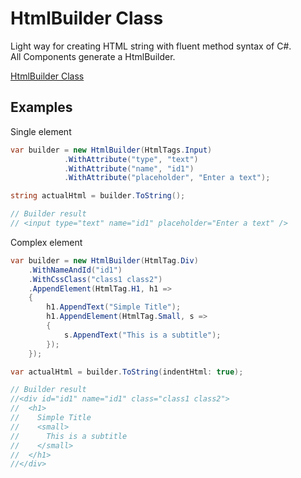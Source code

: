 # HtmlBuilder Class
Light way for creating HTML string with fluent method syntax of C#.<br>
All Components generate a HtmlBuilder.

[HtmlBuilder Class](https://portal.jjconsulting.com.br/jjdoc/lib/JJMasterData.Core.Web.Html.HtmlBuilder.html)

## Examples
Single element
```csharp
var builder = new HtmlBuilder(HtmlTags.Input)
            .WithAttribute("type", "text")
            .WithAttribute("name", "id1")
            .WithAttribute("placeholder", "Enter a text");

string actualHtml = builder.ToString();

// Builder result
// <input type="text" name="id1" placeholder="Enter a text" />
```

Complex element
```csharp
var builder = new HtmlBuilder(HtmlTag.Div)
    .WithNameAndId("id1")
    .WithCssClass("class1 class2")
    .AppendElement(HtmlTag.H1, h1 =>
    {
        h1.AppendText("Simple Title"); 
        h1.AppendElement(HtmlTag.Small, s =>
        {
            s.AppendText("This is a subtitle");
        });
    });

var actualHtml = builder.ToString(indentHtml: true);

// Builder result
//<div id="id1" name="id1" class="class1 class2">
//  <h1>
//    Simple Title
//    <small>
//      This is a subtitle
//    </small>
//  </h1>
//</div>
```